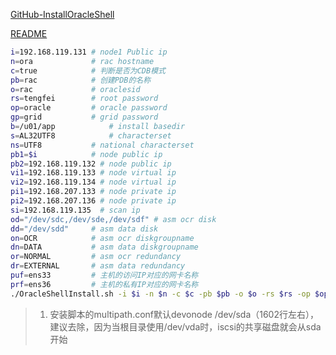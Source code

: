 [GitHub-InstallOracleShell](https://github.com/pc-study/InstallOracleshell)

[README](https://github.com/pc-study/InstallOracleshell/blob/main/ParameterREADME.md)

```bash
i=192.168.119.131 # node1 Public ip
n=ora             # rac hostname
c=true            # 判断是否为CDB模式
pb=rac            # 创建PDB的名称
o=rac 	          # oraclesid
rs=tengfei        # root password
op=oracle         # oracle password
gp=grid           # grid password
b=/u01/app			  # install basedir
s=AL32UTF8			  # characterset
ns=UTF8           # national characterset
pb1=$i            # node public ip
pb2=192.168.119.132 # node public ip
vi1=192.168.119.133 # node virtual ip
vi2=192.168.119.134 # node virtual ip
pi1=192.168.207.133 # node private ip
pi2=192.168.207.136 # node private ip
si=192.168.119.135  # scan ip
od="/dev/sdc,/dev/sde,/dev/sdf" # asm ocr disk
dd="/dev/sdd"     # asm data disk
on=OCR            # asm ocr diskgroupname
dn=DATA           # asm data diskgroupname
or=NORMAL         # asm ocr redundancy
dr=EXTERNAL       # asm data redundancy
puf=ens33         # 主机的访问IP对应的网卡名称
prf=ens36         # 主机的私有IP对应的网卡名称
./OracleShellInstall.sh -i $i -n $n -c $c -pb $pb -o $o -rs $rs -op $op -gp $gp -b $b -s $s -ns $ns -pb1 $pb1 -pb2 $pb2 -vi1 $vi1 -vi2 $vi2 -pi1 $pi1 -pi2 $pi2 -si $si -od $od -dd $dd -on $on -dn $dn -or $or -dr $dr -puf $puf -prf $prf

```

> 1. 安装脚本的multipath.conf默认devonode /dev/sda（1602行左右），建议去除，因为当根目录使用/dev/vda时，iscsi的共享磁盘就会从sda开始